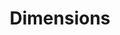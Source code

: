 ---
bigquery: https://console.cloud.google.com/bigquery?p=covid-19-dimensions-ai&page=table&d=data&t=publications
contributors: Digital Science, https://www.digital-science.com/
cost: Free for personal, non-commercial use.
description: Dimensions contains more than 100 million publications, ranging from
  articles published in scholarly journals, books and book chapters, to preprints
  and conference proceedings. All publications are contextualized with linked data
  sets, funding, publications, patents, clinical trials, and policy documents. You
  can also view associated categories, funders, institutions, and researcher profiles.
documentation: https://docs.dimensions.ai/bigquery/index.html
last_edit: Mon, 04 Apr 2022 19:04:00 GMT
location: https://www.dimensions.ai/products/free/
maintained_by: Digital Science, https://www.digital-science.com/
schema_fields: '[''research_org_state_codes'', ''funding_gbp'', ''acronym'', ''assignee_countries'',
  ''isbn'', ''legal_events'', ''embargo_date'', ''funding_amount'', ''research_org_city_names'',
  ''filing_status'', ''jurisdiction'', ''funding_cny'', ''expiration_year'', ''book_series_title'',
  ''conference'', ''grant_number'', ''cpc'', ''date_online'', ''supporting_grant_ids'',
  ''category_hra'', ''category_sdg'', ''language'', ''established'', ''open_access_categories'',
  ''gender'', ''priority_date'', ''priority_year'', ''date_print'', ''parent_id'',
  ''inventor_names'', ''funding_usd'', ''citations'', ''resulting_publication_ids'',
  ''mesh_headings'', ''publication_date'', ''date_normal'', ''repository_id'', ''authors'',
  ''funder_org_countries'', ''citation_string'', ''funding_aud'', ''repository_name'',
  ''registry'', ''phase'', ''funding_cad'', ''funding_eur'', ''resulting_publication_doi'',
  ''research_org_countries'', ''funder_countries'', ''funding_details'', ''publication_ids'',
  ''category_bra'', ''funder_org'', ''expiration_date'', ''concepts'', ''categories'',
  ''external_ids'', ''funding_chf'', ''subtitles'', ''book_title'', ''doi'', ''category_for'',
  ''pmcid'', ''associated_publication_pmid'', ''mesh_terms'', ''pages'', ''funder_org_cities'',
  ''id'', ''legal_status'', ''repository_url'', ''funder_org_state_codes'', ''family_members_ids'',
  ''start_date'', ''types'', ''license'', ''journal_lists'', ''family_id'', ''linkout'',
  ''patent_ids'', ''altmetrics'', ''organisation_details'', ''current_assignee_orgs'',
  ''relationships'', ''granted_year'', ''category_uoa'', ''funder_orgs'', ''year'',
  ''funding_nzd'', ''application_number'', ''original_assignee'', ''wikipedia_url'',
  ''date_modified'', ''eisbn'', ''aliases'', ''email_address'', ''volume'', ''source_id'',
  ''current_assignee_countries'', ''labels'', ''abstract'', ''interventions'', ''category_icrp_ct'',
  ''granted_date'', ''citations_count'', ''filing_date'', ''date'', ''original_assignee_countries'',
  ''publisher'', ''description'', ''filing_year'', ''current_assignee'', ''end_year'',
  ''created_date'', ''date_imported_gbq'', ''cited_by_ids'', ''acknowledgements'',
  ''original_title'', ''associated_publication_arxiv_id'', ''issue'', ''journal'',
  ''funding_jpy'', ''research_org_country_names'', ''status'', ''active_years'', ''family_count'',
  ''foa_number'', ''pmid'', ''research_orgs'', ''publication_year'', ''research_org_state_names'',
  ''investigators'', ''researcher_ids'', ''reference_ids'', ''title'', ''original_assignee_orgs'',
  ''conditions'', ''brief_title'', ''kind'', ''funding_currency'', ''end_date'', ''research_org_cities'',
  ''open_access_categories_v2'', ''metrics'', ''type'', ''ipcr'', ''category_icrp_cso'',
  ''assignee_orgs'', ''clinical_trial_ids'', ''start_year'', ''category_hrcs_rac'',
  ''category_rcdc'', ''category_hrcs_hc'', ''editors'', ''date_inserted'', ''original_abstract'',
  ''address'', ''acronyms'', ''arxiv_id'', ''proceedings_title'', ''associated_publication_id'',
  ''associated_publication_doi'', ''name'', ''links'', ''funder_org_acronyms'', ''associated_grant_ids'']'
shortname: dimensions
tags:
- scholarly literature
- patents
- funding
- clinical trials
- academic profiles
terms_of_use: 'Use of both the Dimensions COVID-19 dataset and full Dimensions dataset
  are subject to the Dimensions Terms of use: https://www.dimensions.ai/policies-terms-legal '
title: Dimensions
uuid: dcff88bd-fe6b-4fdb-8159-809bf9d7bc1c
---